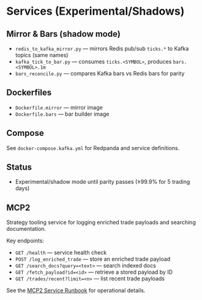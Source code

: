 Services (Experimental/Shadows)
===============================

Mirror & Bars (shadow mode)
---------------------------

- `redis_to_kafka_mirror.py` — mirrors Redis pub/sub `ticks.*` to Kafka topics (same names)
- `kafka_tick_to_bar.py` — consumes `ticks.<SYMBOL>`, produces `bars.<SYMBOL>.1m`
- `bars_reconcile.py` — compares Kafka bars vs Redis bars for parity

Dockerfiles
-----------

- `Dockerfile.mirror` — mirror image
- `Dockerfile.bars` — bar builder image

Compose
-------

See `docker-compose.kafka.yml` for Redpanda and service definitions.

Status
------

- Experimental/shadow mode until parity passes (≥99.9% for 5 trading days)

MCP2
----

Strategy tooling service for logging enriched trade payloads and searching documentation.

Key endpoints:

- `GET /health` — service health check
- `POST /log_enriched_trade` — store an enriched trade payload
- `GET /search_docs?query=<text>` — search indexed docs
- `GET /fetch_payload?id=<id>` — retrieve a stored payload by ID
- `GET /trades/recent?limit=<n>` — list recent trade payloads

See the [MCP2 Service Runbook](../docs/runbooks/mcp2.md) for operational details.

